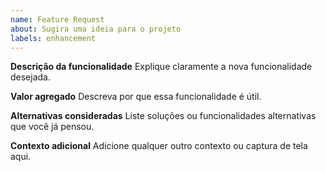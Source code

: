 ```yaml
---
name: Feature Request
about: Sugira uma ideia para o projeto
labels: enhancement
---
```


**Descrição da funcionalidade**
Explique claramente a nova funcionalidade desejada.

**Valor agregado**
Descreva por que essa funcionalidade é útil.

**Alternativas consideradas**
Liste soluções ou funcionalidades alternativas que você já pensou.

**Contexto adicional**
Adicione qualquer outro contexto ou captura de tela aqui.
